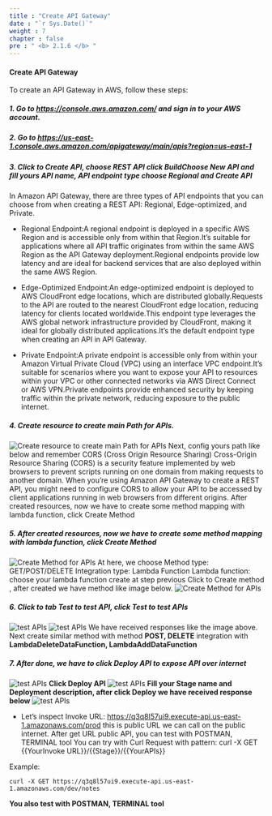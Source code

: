 ```yaml
---
title : "Create API Gateway"
date : "`r Sys.Date()`"
weight : 7
chapter : false
pre : " <b> 2.1.6 </b> "
---
```



#### Create API Gateway
To create an API Gateway in AWS, follow these steps:

##### 1. Go to https://console.aws.amazon.com/ and sign in to your AWS account.
##### 2. Go to https://us-east-1.console.aws.amazon.com/apigateway/main/apis?region=us-east-1
##### 3. Click to Create API, choose REST API click BuildChoose New API and fill yours API name, API endpoint type choose Regional and Create API

In Amazon API Gateway, there are three types of API endpoints that you can choose from when creating a REST API: Regional, Edge-optimized, and Private.

+ Regional Endpoint:A regional endpoint is deployed in a specific AWS Region and is accessible only from within that Region.It’s suitable for applications where all API traffic originates from within the same AWS Region as the API Gateway deployment.Regional endpoints provide low latency and are ideal for backend services that are also deployed within the same AWS Region.

+ Edge-Optimized Endpoint:An edge-optimized endpoint is deployed to AWS CloudFront edge locations, which are distributed globally.Requests to the API are routed to the nearest CloudFront edge location, reducing latency for clients located worldwide.This endpoint type leverages the AWS global network infrastructure provided by CloudFront, making it ideal for globally distributed applications.It’s the default endpoint type when creating an API in API Gateway.

+ Private Endpoint:A private endpoint is accessible only from within your Amazon Virtual Private Cloud (VPC) using an interface VPC endpoint.It’s suitable for scenarios where you want to expose your API to resources within your VPC or other connected networks via AWS Direct Connect or AWS VPN.Private endpoints provide enhanced security by keeping traffic within the private network, reducing exposure to the public internet.
##### 4. Create resource to create main Path for APIs.
![Create resource to create main Path for APIs](/images/2/CreateAPIGW1.jpeg?featherlight=false&width=80pc)
Next, config yours path like below and remember CORS (Cross Origin Resource Sharing)
Cross-Origin Resource Sharing (CORS) is a security feature implemented by web browsers to prevent scripts running on one domain from making requests to another domain. When you’re using Amazon API Gateway to create a REST API, you might need to configure CORS to allow your API to be accessed by client applications running in web browsers from different origins.
After created resources, now we have to create some method mapping with lambda function, click Create Method
##### 5. After created resources, now we have to create some method mapping with lambda function, click Create Method
![Create Method for APIs](/images/2/CreateAPIGW2.jpeg?featherlight=false&width=80pc)
At here, we choose
Method type: GET/POST/DELETE
Integration type: Lambda Function
Lambda function: choose your lambda function create at step previous
Click to Create method , after created we have method like image below.
![Create Method for APIs](/images/2/CreateAPIGW3.jpeg?featherlight=false&width=80pc)
##### 6. Click to tab Test to test API, click Test to test APIs
![test APIs](/images/2/CreateAPIGW4.jpeg?featherlight=false&width=80pc)
![test APIs](/images/2/CreateAPIGW5.jpeg?featherlight=false&width=80pc)
We have received responses like the image above. Next create similar method with method **POST, DELETE** integration with **LambdaDeleteDataFunction, LambdaAddDataFunction**
##### 7. After done, we have to click Deploy API to expose API over internet
![test APIs](/images/2/Deploy5.jpeg?featherlight=false&width=50pc)
**Click Deploy API** 
![test APIs](/images/2/Deploy1.jpeg?featherlight=false&width=50pc)
**Fill your Stage name and Deployment description, after click Deploy we have received response below**
![test APIs](/images/2/Deploy3.jpeg?featherlight=false&width=50pc)

- Let’s inspect Invoke URL: https://q3q8l57ui9.execute-api.us-east-1.amazonaws.com/prod this is public URL we can call on the public internet.
After get URL public API, you can test with POSTMAN, TERMINAL tool
You can try with Curl Request with pattern: curl -X GET {{YourInvoke URL}}/{{Stage}}/{{YourAPIs}}

Example: 

    curl -X GET https://q3q8l57ui9.execute-api.us-east-1.amazonaws.com/dev/notes

**You also test with POSTMAN, TERMINAL tool**